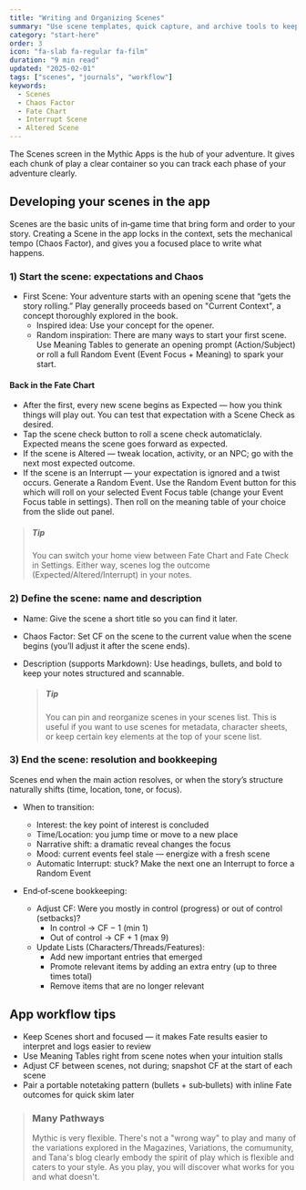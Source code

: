 ```yaml
---
title: "Writing and Organizing Scenes"
summary: "Use scene templates, quick capture, and archive tools to keep Mythic adventures flowing."
category: "start-here"
order: 3
icon: "fa-slab fa-regular fa-film"
duration: "9 min read"
updated: "2025-02-01"
tags: ["scenes", "journals", "workflow"]
keywords:
  - Scenes
  - Chaos Factor
  - Fate Chart
  - Interrupt Scene
  - Altered Scene
---
```


The Scenes screen in the Mythic Apps is the hub of your adventure. It gives each chunk of play a clear container so you can track each phase of your adventure clearly.

## Developing your scenes in the app

Scenes are the basic units of in‑game time that bring form and order to your story. Creating a Scene in the app locks in the context, sets the mechanical tempo (Chaos Factor), and gives you a focused place to write what happens.

### 1) Start the scene: expectations and Chaos

- First Scene: Your adventure starts with an opening scene that “gets the story rolling.” Play generally proceeds based on "Current Context", a concept thoroughly explored in the book.
  - Inspired idea: Use your concept for the opener.
  - Random inspiration: There are many ways to start your first scene. Use Meaning Tables to generate an opening prompt (Action/Subject) or roll a full Random Event (Event Focus + Meaning) to spark your start.

#### Back in the Fate Chart
-  After the first, every new scene begins as Expected — how you think things will play out. You can test that expectation with a Scene Check as desired.
  - Tap the scene check button to roll a scene check automaticlaly. Expected means the scene goes forward as expected.
  - If the scene is Altered — tweak location, activity, or an NPC; go with the next most expected outcome.
  - If the scene is an Interrupt — your expectation is ignored and a twist occurs. Generate a Random Event. Use the Random Event button for this which will roll on your selected Event Focus table (change your Event Focus table in settings). Then roll on the meaning table of your choice from the slide out panel.

> ##### Tip
> You can switch your home view between Fate Chart and Fate Check in Settings. Either way, scenes log the outcome (Expected/Altered/Interrupt) in your notes.

### 2) Define the scene: name and description

- Name: Give the scene a short title so you can find it later.
- Chaos Factor: Set CF on the scene to the current value when the scene begins (you’ll adjust it after the scene ends).
- Description (supports Markdown): Use headings, bullets, and bold to keep your notes structured and scannable.

  > ##### Tip
  > You can pin and reorganize scenes in your scenes list. This is useful if you want to use scenes for metadata, character sheets, or keep certain key elements at the top of your scene list.

### 3) End the scene: resolution and bookkeeping

Scenes end when the main action resolves, or when the story’s structure naturally shifts (time, location, tone, or focus).

- When to transition:
  - Interest: the key point of interest is concluded
  - Time/Location: you jump time or move to a new place
  - Narrative shift: a dramatic reveal changes the focus
  - Mood: current events feel stale — energize with a fresh scene
  - Automatic Interrupt: stuck? Make the next one an Interrupt to force a Random Event

- End‑of‑scene bookkeeping:
  - Adjust CF: Were you mostly in control (progress) or out of control (setbacks)?
    - In control → CF − 1 (min 1)
    - Out of control → CF + 1 (max 9)
  - Update Lists (Characters/Threads/Features):
    - Add new important entries that emerged
    - Promote relevant items by adding an extra entry (up to three times total)
    - Remove items that are no longer relevant

## App workflow tips

- Keep Scenes short and focused — it makes Fate results easier to interpret and logs easier to review
- Use Meaning Tables right from scene notes when your intuition stalls
- Adjust CF between scenes, not during; snapshot CF at the start of each scene
- Pair a portable notetaking pattern (bullets + sub‑bullets) with inline Fate outcomes for quick skim later

> ### Many Pathways
> Mythic is very flexible. There's not a "wrong way" to play and many of the variations explored in the Magazines, Variations, the comumunity, and Tana's blog clearly embody the spirit of play which is flexible and caters to your style. As you play, you will discover what works for you and what doesn't. 